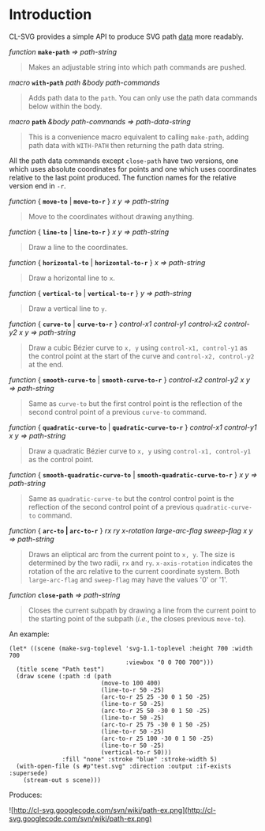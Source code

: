 # Introduction #

CL-SVG provides a simple API to produce SVG path
[data](http://www.w3.org/TR/SVG/paths.html#PathData) more readably.

_function_
**`make-path`** _=> path-string_
> Makes an adjustable string into which path commands are pushed.

_macro_
**`with-path`** _path &body path-commands_
> Adds path data to the `path`.  You can only use the path data
> commands below within the body.

_macro_
**`path`** _&body path-commands => path-data-string_
> This is a convenience macro equivalent to calling `make-path`, adding
> path data with `WITH-PATH` then returning the path data string.

All the path data commands except `close-path` have two versions, one
which uses absolute coordinates for points and one which uses
coordinates relative to the last point produced.  The function names
for the relative version end in `-r`.

_function_
{ **`move-to`** | **`move-to-r`** } _x y => path-string_
> Move to the coordinates without drawing anything.

_function_
{ **`line-to`** | **`line-to-r`** } _x y => path-string_
> Draw a line to the coordinates.

_function_
{ **`horizontal-to`** | **`horizontal-to-r`** } _x => path-string_
> Draw a horizontal line to `x`.

_function_
{ **`vertical-to`** | **`vertical-to-r`** } _y => path-string_
> Draw a vertical line to `y`.

_function_
{ **`curve-to`** | **`curve-to-r`** } _control-x1 control-y1 control-x2 control-y2 x y => path-string_
> Draw a cubic Bézier curve to `x, y` using `control-x1, control-y1` as
> the control point at the start of the curve and `control-x2,
> control-y2` at the end.

_function_
{ **`smooth-curve-to`** | **`smooth-curve-to-r`** } _control-x2 control-y2 x y => path-string_
> Same as `curve-to` but the first control point is the reflection
> of the second control point of a previous `curve-to` command.

_function_
{ **`quadratic-curve-to`** | **`quadratic-curve-to-r`** } _control-x1 control-y1 x y => path-string_
> Draw a quadratic Bézier curve to `x, y` using `control-x1, control-y1` as
> the control point.

_function_
{ **`smooth-quadratic-curve-to`** | **`smooth-quadratic-curve-to-r`** } _x y => path-string_
> Same as `quadratic-curve-to` but the control control point is the reflection
> of the second control point of a previous `quadratic-curve-to` command.

_function_
{ **`arc-to` | `arc-to-r`** } _rx ry x-rotation large-arc-flag sweep-flag x y => path-string_
> Draws an eliptical arc from the current point to `x, y`.  The size is
> determined by the two radii, `rx` and `ry`.  `x-axis-rotation`
> indicates the rotation of the arc relative to the current coordinate
> system.  Both `large-arc-flag` and `sweep-flag` may have the values
> '0' or '1'.

_function_
**`close-path`** _=> path-string_
> Closes the current subpath by drawing a line from the current point
> to the starting point of the subpath (_i.e._, the closes previous
> `move-to`).

An example:

```
(let* ((scene (make-svg-toplevel 'svg-1.1-toplevel :height 700 :width 700
                                 :viewbox "0 0 700 700")))
  (title scene "Path test")
  (draw scene (:path :d (path
                          (move-to 100 400)
                          (line-to-r 50 -25)
                          (arc-to-r 25 25 -30 0 1 50 -25)
                          (line-to-r 50 -25)
                          (arc-to-r 25 50 -30 0 1 50 -25)
                          (line-to-r 50 -25)
                          (arc-to-r 25 75 -30 0 1 50 -25)
                          (line-to-r 50 -25)
                          (arc-to-r 25 100 -30 0 1 50 -25)
                          (line-to-r 50 -25)
                          (vertical-to-r 50)))
               :fill "none" :stroke "blue" :stroke-width 5)
  (with-open-file (s #p"test.svg" :direction :output :if-exists :supersede)
    (stream-out s scene)))
```

Produces:

![http://cl-svg.googlecode.com/svn/wiki/path-ex.png](http://cl-svg.googlecode.com/svn/wiki/path-ex.png)
